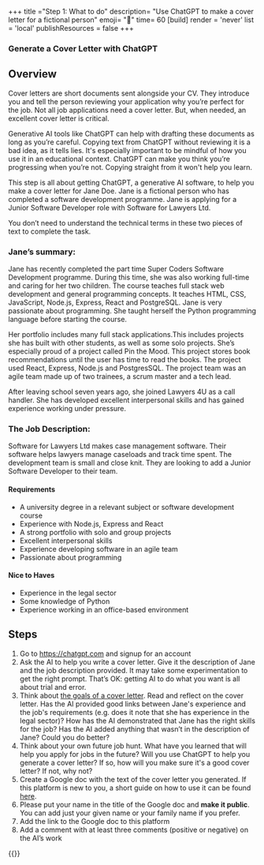 +++
title ="Step 1: What to do"
description= "Use ChatGPT to make a cover letter for a fictional person"
emoji= "🤖"
time= 60
[build]
  render = 'never'
  list = 'local'
  publishResources = false 
+++

### Generate a Cover Letter with ChatGPT

## Overview

Cover letters are short documents sent alongside your CV. They introduce you and tell the person reviewing your application why you’re perfect for the job. Not all job applications need a cover letter. But, when needed, an excellent cover letter is critical.

Generative AI tools like ChatGPT can help with drafting these documents as long as you’re careful. Copying text from ChatGPT without reviewing it is a bad idea, as it tells lies. It's especially important to be mindful of how you use it in an educational context. ChatGPT can make you think you’re progressing when you’re not. Copying straight from it won't help you learn.

This step is all about getting ChatGPT, a generative AI software, to help you make a cover letter for Jane Doe. Jane is a fictional person who has completed a software development programme. Jane is applying for a Junior Software Developer role with Software for Lawyers Ltd.

You don’t need to understand the technical terms in these two pieces of text to complete the task.

### Jane’s summary:

Jane has recently completed the part time Super Coders Software Development programme. During this time, she was also working full-time and caring for her two children. The course teaches full stack web development and general programming concepts. It teaches HTML, CSS, JavaScript, Node.js, Express, React and PostgreSQL. Jane is very passionate about programming. She taught herself the Python programming language before starting the course.

Her portfolio includes many full stack applications.This includes projects she has built with other students, as well as some solo projects. She’s especially proud of a project called Pin the Mood. This project stores book recommendations until the user has time to read the books. The project used React, Express, Node.js and PostgresSQL. The project team was an agile team made up of two trainees, a scrum master and a tech lead.

After leaving school seven years ago, she joined Lawyers 4U as a call handler. She has developed excellent interpersonal skills and has gained experience working under pressure.

### The Job Description:

Software for Lawyers Ltd makes case management software. Their software helps lawyers manage caseloads and track time spent. The development team is small and close knit. They are looking to add a Junior Software Developer to their team.

#### Requirements

- A university degree in a relevant subject or software development course
- Experience with Node.js, Express and React
- A strong portfolio with solo and group projects
- Excellent interpersonal skills
- Experience developing software in an agile team
- Passionate about programming

#### Nice to Haves

- Experience in the legal sector
- Some knowledge of Python
- Experience working in an office-based environment

## Steps

1. Go to https://chatgpt.com and signup for an account
2. Ask the AI to help you write a cover letter. Give it the description of Jane and the job description provided. It may take some experimentation to get the right prompt. That’s OK: getting AI to do what you want is all about trial and error.
3. Think about [the goals of a cover letter](https://hbr.org/2014/02/how-to-write-a-cover-letter). Read and reflect on the cover letter. Has the AI provided good links between Jane's experience and the job's requirements (e.g. does it note that she has experience in the legal sector)? How has the AI demonstrated that Jane has the right skills for the job? Has the AI added anything that wasn’t in the description of Jane? Could you do better?
4. Think about your own future job hunt. What have you learned that will help you apply for jobs in the future? Will you use ChatGPT to help you generate a cover letter? If so, how will you make sure it's a good cover letter? If not, why not?
5. Create a Google doc with the text of the cover letter you generated. If this platform is new to you, a short guide on how to use it can be found [here](https://support.google.com/docs/answer/7068618?hl=en-GB&co=GENIE.Platform%3DDesktop).
6. Please put your name in the title of the Google doc and **make it public**. You can add just your given name or your family name if you prefer.
7. Add the link to the Google doc to this platform
8. Add a comment with at least three comments (positive or negative) on the AI’s work

{{<blocklink
  src="https://chatgpt.com"
  name="Sign up for a free ChatGPT account"
  caption="ChatGPT">}}
